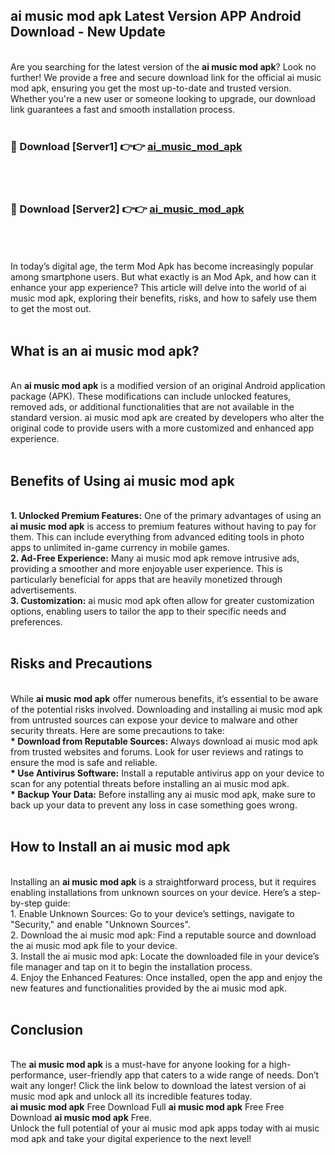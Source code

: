 ## ai music mod apk Latest Version APP Android Download - New Update
<br>
Are you searching for the latest version of the <strong>ai music mod apk</strong>? Look no further! We provide a free and secure download link for the official ai music mod apk, ensuring you get the most up-to-date and trusted version. Whether you're a new user or someone looking to upgrade, our download link guarantees a fast and smooth installation process.
<br>
<br>
<h3>🔴 Download [Server1] 👉👉 <a href="https://modyolo.store/ai+music+mod+apk">ai_music_mod_apk</a></h3><br>
<br>
<h3>🔴 Download [Server2] 👉👉 <a href="https://modyolo.store/ai+music+mod+apk">ai_music_mod_apk</a></h3><br>
<br>
<br>
In today’s digital age, the term Mod Apk has become increasingly popular among smartphone users. But what exactly is an Mod Apk, and how can it enhance your app experience? This article will delve into the world of ai music mod apk, exploring their benefits, risks, and how to safely use them to get the most out.
<br>
<br>
<h2>What is an ai music mod apk?</h2>
<br>
An <strong>ai music mod apk</strong> is a modified version of an original Android application package (APK). These modifications can include unlocked features, removed ads, or additional functionalities that are not available in the standard version. ai music mod apk are created by developers who alter the original code to provide users with a more customized and enhanced app experience.
<br>
<br>
<h2>Benefits of Using ai music mod apk</h2>
<br>
<strong> 1. Unlocked Premium Features:</strong> One of the primary advantages of using an <strong>ai music mod apk</strong> is access to premium features without having to pay for them. This can include everything from advanced editing tools in photo apps to unlimited in-game currency in mobile games.
<br>
<strong> 2. Ad-Free Experience:</strong> Many ai music mod apk remove intrusive ads, providing a smoother and more enjoyable user experience. This is particularly beneficial for apps that are heavily monetized through advertisements.
<br>
<strong> 3. Customization:</strong> ai music mod apk often allow for greater customization options, enabling users to tailor the app to their specific needs and preferences.
<br>
<br>
<h2>Risks and Precautions</h2>
<br>
While <strong>ai music mod apk</strong> offer numerous benefits, it’s essential to be aware of the potential risks involved. Downloading and installing ai music mod apk from untrusted sources can expose your device to malware and other security threats. Here are some precautions to take:
<br>
<strong> * Download from Reputable Sources:</strong> Always download ai music mod apk from trusted websites and forums. Look for user reviews and ratings to ensure the mod is safe and reliable.
<br>
<strong> * Use Antivirus Software:</strong> Install a reputable antivirus app on your device to scan for any potential threats before installing an ai music mod apk.
<br>
<strong> * Backup Your Data:</strong> Before installing any ai music mod apk, make sure to back up your data to prevent any loss in case something goes wrong.
<br>
<br>
<h2>How to Install an ai music mod apk</h2>
<br>
Installing an <strong>ai music mod apk</strong> is a straightforward process, but it requires enabling installations from unknown sources on your device. Here’s a step-by-step guide:
<br>
 1. Enable Unknown Sources: Go to your device’s settings, navigate to "Security," and enable "Unknown Sources".
<br>
 2. Download the ai music mod apk: Find a reputable source and download the ai music mod apk file to your device.
<br>
 3. Install the ai music mod apk: Locate the downloaded file in your device’s file manager and tap on it to begin the installation process.
<br>
 4. Enjoy the Enhanced Features: Once installed, open the app and enjoy the new features and functionalities provided by the ai music mod apk.
<br>
<br>
<h2><strong>Conclusion</strong></h2>
<br>
The <strong>ai music mod apk</strong> is a must-have for anyone looking for a high-performance, user-friendly app that caters to a wide range of needs. Don’t wait any longer! Click the link below to download the latest version of ai music mod apk and unlock all its incredible features today.
<br>
<strong>ai music mod apk</strong> Free Download Full <strong>ai music mod apk</strong> Free Free Download <strong>ai music mod apk</strong> Free.
<br>
Unlock the full potential of your ai music mod apk apps today with ai music mod apk and take your digital experience to the next level!
